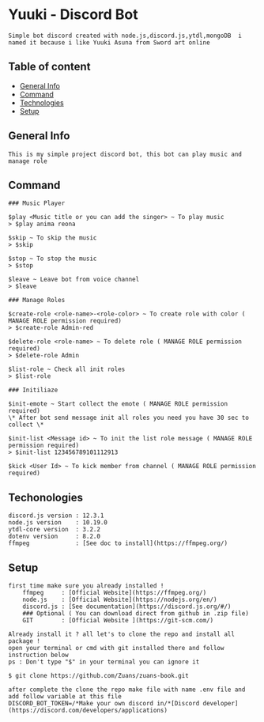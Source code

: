 # Yuuki - Discord Bot
    Simple bot discord created with node.js,discord.js,ytdl,mongoDB  i named it because i like Yuuki Asuna from Sword art online 

## Table of content
* [General Info](#generalinfo)
* [Command](#command)
* [Technologies](#technologies)
* [Setup](#setup)

## General Info
    This is my simple project discord bot, this bot can play music and manage role


## Command

    ### Music Player

    $play <Music title or you can add the singer> ~ To play music
    > $play anima reona

    $skip ~ To skip the music
    > $skip

    $stop ~ To stop the music
    > $stop

    $leave ~ Leave bot from voice channel
    > $leave

    ### Manage Roles

    $create-role <role-name>-<role-color> ~ To create role with color ( MANAGE ROLE permission required)
    > $create-role Admin-red 

    $delete-role <role-name> ~ To delete role ( MANAGE ROLE permission required)
    > $delete-role Admin

    $list-role ~ Check all init roles
    > $list-role

    ### Initiliaze

    $init-emote ~ Start collect the emote ( MANAGE ROLE permission required)
    \* After bot send message init all roles you need you have 30 sec to collect \*

    $init-list <Message id> ~ To init the list role message ( MANAGE ROLE permission required)
    > $init-list 123456789101112913

    $kick <User Id> ~ To kick member from channel ( MANAGE ROLE permission required)


## Techonologies

    discord.js version : 12.3.1
    node.js version    : 10.19.0
    ytdl-core version  : 3.2.2
    dotenv version     : 8.2.0
    ffmpeg             : [See doc to install](https://ffmpeg.org/)



## Setup

    first time make sure you already installed !
        ffmpeg     : [Official Website](https://ffmpeg.org/)
        node.js    : [Official Website](https://nodejs.org/en/)
        discord.js : [See documentation](https://discord.js.org/#/)
        ### Optional ( You can download direct from github in .zip file)
        GIT        : [Official Website ](https://git-scm.com/)
    
    Already install it ? all let's to clone the repo and install all package !
    open your terminal or cmd with git installed there and follow instruction below 
    ps : Don't type "$" in your terminal you can ignore it

    $ git clone https://github.com/Zuans/zuans-book.git

    after complete the clone the repo make file with name .env file and add follow variable at this file 
    DISCORD_BOT_TOKEN=/*Make your own discord in/*[Discord developer](https://discord.com/developers/applications)
